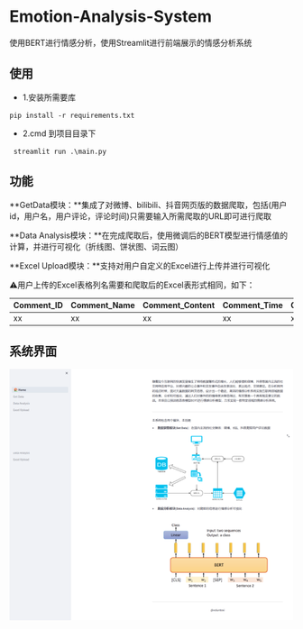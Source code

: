 # Emotion-Analysis-System
 使用BERT进行情感分析，使用Streamlit进行前端展示的情感分析系统

## 使用

* 1.安装所需要库

```
pip install -r requirements.txt
```

* 2.cmd 到项目目录下

```
 streamlit run .\main.py
```

## 功能

**GetData模块：**集成了对微博、bilibili、抖音网页版的数据爬取，包括(用户id，用户名，用户评论，评论时间)只需要输入所需爬取的URL即可进行爬取

**Data Analysis模块：**在完成爬取后，使用微调后的BERT模型进行情感值的计算，并进行可视化（折线图、饼状图、词云图）

**Excel Upload模块：**支持对用户自定义的Excel进行上传并进行可视化

⚠️用户上传的Excel表格列名需要和爬取后的Excel表形式相同，如下：

| Comment_ID | Comment_Name | Comment_Content | Comment_Time | Comment_Value |
| ---------- | ------------ | --------------- | ------------ | ------------- |
| xx         | xx           | xx              | xx           | xx            |

## 系统界面

![图片1](.\img\图片1.png)